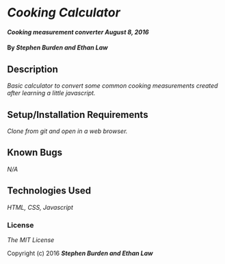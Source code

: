 # _Cooking Calculator_

#### _Cooking measurement converter August 8, 2016_

#### By _**Stephen Burden and Ethan Law**_

## Description
_Basic calculator to convert some common cooking measurements created after learning a little javascript._

## Setup/Installation Requirements
_Clone from git and open in a web browser._

## Known Bugs
_N/A_

## Technologies Used
_HTML, CSS, Javascript_

### License
*The MIT License*

Copyright (c) 2016 **_Stephen Burden and Ethan Law_**
